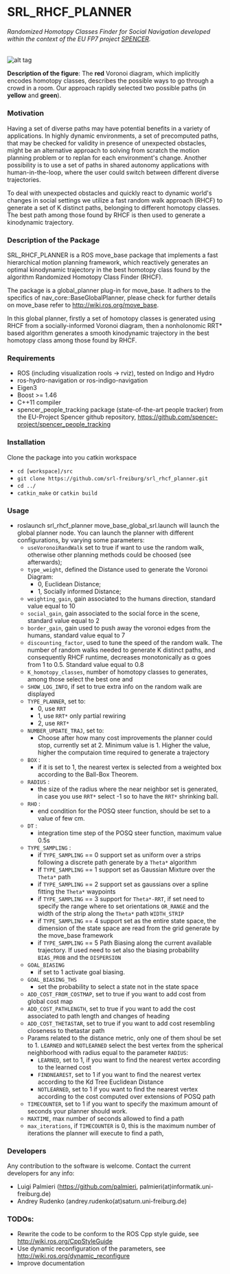 # SRL_RHCF_PLANNER 
###### Randomized Homotopy Classes Finder for Social Navigation developed within the context of the EU FP7 project [SPENCER](http://www.spencer.eu).


![alt tag](http://www2.informatik.uni-freiburg.de/~palmieri/images/cover_girl.png)

**Description of the figure**: The **red** Voronoi diagram, which implicitly encodes homotopy classes, describes the possible ways to go through a crowd in a room. Our approach rapidly selected two possible paths (in **yellow** and **green**).

### Motivation 
Having a set of diverse paths may have potential benefits in a variety of applications. In highly dynamic environments, a set of precomputed paths, that may be checked for validity in presence of unexpected obstacles, might be an alternative approach to solving from scratch the motion planning problem or to replan for each 
environment's change. Another possibility is to use a set of paths in shared autonomy applications 
with human-in-the-loop, where the user could switch between different diverse trajectories.

To deal with unexpected obstacles and quickly react to dynamic world's changes in social settings we utilize a fast random walk approach (RHCF) to generate a set of K distinct paths, belonging to different homotopy classes. The best path among those found by RHCF is then used to generate a kinodynamic trajectory.


### Description of the Package
SRL_RHCF_PLANNER is a ROS move_base package that implements a fast hierarchical motion
planning framework, which reactively generates an optimal kinodynamic
trajectory in the best homotopy class found by the algorithm Randomized Homotopy
Class Finder (RHCF).

The package is a global_planner plug-in for move_base. It adhers to the specifics of nav_core::BaseGlobalPlanner, please check for further details on move_base refer to http://wiki.ros.org/move_base.

In this global planner, firstly a set of homotopy classes is generated using RHCF from a socially-informed Voronoi diagram, then a nonholonomic RRT* based algorithm generates a smooth kinodynamic trajectory in the best homotopy
class among those found by RHCF.


### Requirements
* ROS (including visualization rools -> rviz), tested on Indigo and Hydro
* ros-hydro-navigation or ros-indigo-navigation
* Eigen3
* Boost >= 1.46
* C++11 compiler
* spencer_people_tracking package (state-of-the-art people tracker) from the EU-Project Spencer github repository, https://github.com/spencer-project/spencer_people_tracking

### Installation

Clone the package into you catkin workspace
- `cd [workspace]/src`
- `git clone https://github.com/srl-freiburg/srl_rhcf_planner.git`
- `cd ../`
- `catkin_make` or `catkin build`

### Usage
- roslaunch srl_rhcf_planner move_base_global_srl.launch will launch the global planner node. You can launch the planner with different configurations, by varying some parameters:
  - `useVoronoiRandWalk` set to true if want to use the random walk, otherwise other planning methods could be choosed (see afterwards);  
  - `type_weight`, defined the Distance used to generate the Voronoi Diagram: 
    -   0, Euclidean Distance;
    -   1, Socially informed Distance;
  - `weighting_gain`, gain associated to the humans direction, standard value equal to 10
  - `social_gain`, gain associated to the social force in the scene, standard value equal to 2
  - `border_gain`, gain used to push away the voronoi edges from the humans, standard value equal to 7
  - `discounting_factor`, used to tune the speed of the random walk. The number of random walks needed to generate K distinct paths, and consequently RHCF runtime, decreases monotonically as α goes from 1 to 0.5. Standard value equal to 0.8
  - `K_homotopy_classes`, number of homotopy classes to generates, among those select the best one and 
  - `SHOW_LOG_INFO`, if set to true extra info on the random walk are displayed
  - `TYPE_PLANNER`, set to:
    - 0, use `RRT`
    - 1, use `RRT*` only partial rewiring
    - 2, use `RRT*`
  - `NUMBER_UPDATE_TRAJ`, set to:
    - Choose after how many cost improvements the planner could stop, currently set at 2. Minimum value is 1. Higher the value, higher the computaion time required to generate a trajectory
  - `BOX` :
    - if it is set to 1, the nearest vertex is selected from a weighted box according to the Ball-Box Theorem.
  - `RADIUS` :
    - the size of the radius where the near neighbor set is generated, in case you use `RRT*` select -1 so to have the `RRT*` shrinking ball.
  - `RHO` :
    - end condition for the POSQ steer function, should be set to a value of few cm.
  - `DT` :
    - integration time step of the POSQ steer function, maximum value 0.5s
  - `TYPE_SAMPLING` :
    - if `TYPE_SAMPLING` == 0 support set as uniform over a strips following a discrete path generate by a `Theta*` algorithm
    - If `TYPE_SAMPLING` == 1 support set as Gaussian Mixture over the `Theta*` path
    - if `TYPE_SAMPLING` == 2 support set as gaussians over a spline fitting the `Theta*` waypoints
    - if `TYPE_SAMPLING` == 3 support for `Theta*-RRT`, if set need to specify the range where to set orientations `OR_RANGE` and the width of the strip along the `Theta*` path `WIDTH_STRIP`
    - if `TYPE_SAMPLING` == 4 support set as the entire state space, the dimension of the state space are read from the grid generate by the move_base framework
    - if `TYPE_SAMPLING` == 5 Path Biasing along the current available trajectory. If used need to set also the biasing probability `BIAS_PROB` and the `DISPERSION`
  - `GOAL_BIASING`
    - if set to 1 activate goal biasing.
  - `GOAL_BIASING_THS`
    - set the probability to select a state not in the state space
  - `ADD_COST_FROM_COSTMAP`, set to true if you want to add cost from global cost map
  - `ADD_COST_PATHLENGTH`, set to true if you want to add the cost associated to path length and changes of heading
  - `ADD_COST_THETASTAR`, set to true if you want to add cost resembling closeness to thetastar path
  - Params related to the distance metric, only one of them shoul be set to 1. `LEARNED` and `NOTLEARNED` select the best vertex from the spherical neighborhood with radius equal to the parameter `RADIUS`:
    - `LEARNED`, set to 1, if you want to find the nearest vertex according to the learned cost
    - `FINDNEAREST`, set to 1 if you want to find the nearest vertex according to the Kd Tree Euclidean Distance
    - `NOTLEARNED`, set to 1 if you want to find the nearest vertex according to the cost computed over extensions of POSQ path
  - `TIMECOUNTER`, set to 1 if you want to specify the maximum amount of seconds your planner should work.
  - `MAXTIME`, max number of seconds allowed to find a path
  - `max_iterations`, if `TIMECOUNTER` is 0, this is the maximum number of iterations the planner will execute to find a path,

### Developers
Any contribution to the software is welcome. Contact the current developers for any info: 
* Luigi Palmieri (https://github.com/palmieri, palmieri(at)informatik.uni-freiburg.de)
* Andrey Rudenko (andrey.rudenko(at)saturn.uni-freiburg.de)

### TODOs:
* Rewrite the code to be conform to the ROS Cpp style guide, see http://wiki.ros.org/CppStyleGuide
* Use dynamic reconfiguration of the parameters, see http://wiki.ros.org/dynamic_reconfigure
* Improve documentation

